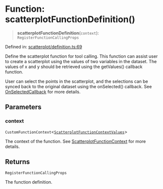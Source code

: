 # Function: scatterplotFunctionDefinition()

> **scatterplotFunctionDefinition**(`context`): `RegisterFunctionCallingProps`

Defined in: [scatterplot/definition.ts:69](https://github.com/GeoDaCenter/openassistant/blob/f1f258826ab8e671a18170ebc60cc2939607e736/packages/echarts/src/scatterplot/definition.ts#L69)

Define the scatterplot function for tool calling. This function can assist user to create a scatterplot using the values of two variables in the dataset.
The values of x and y should be retrieved using the getValues() callback function.

User can select the points in the scatterplot, and the selections can be synced back to the original dataset using the onSelected() callback.
See [OnSelectedCallback](../type-aliases/OnSelectedCallback.md) for more details.

## Parameters

### context

`CustomFunctionContext`\<[`ScatterplotFunctionContextValues`](../type-aliases/ScatterplotFunctionContextValues.md)\>

The context of the function. See [ScatterplotFunctionContext](../type-aliases/ScatterplotFunctionContext.md) for more details.

## Returns

`RegisterFunctionCallingProps`

The function definition.
